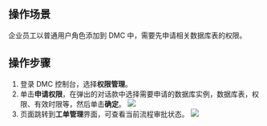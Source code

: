 ## 操作场景

企业员工以普通用户角色添加到 DMC 中，需要先申请相关数据库表的权限。

## 操作步骤

1. 登录 DMC 控制台，选择**权限管理**。
2. 单击**申请权限**，在弹出的对话款中选择需要申请的数据库实例，数据库表，权限、有效时限等，然后单击**确定**。
![](https://qcloudimg.tencent-cloud.cn/raw/0e75893f1da3f43cd80e6e0500025c92.png)
3. 页面跳转到**工单管理**界面，可查看当前流程审批状态。
![](https://qcloudimg.tencent-cloud.cn/raw/706e08553f4259b26dcf443abfaf55c8.png)